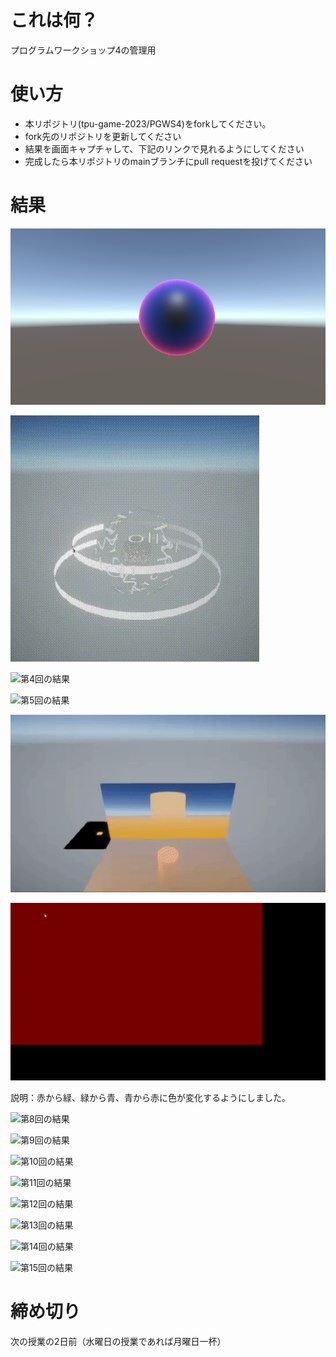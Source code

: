 # これは何？
プログラムワークショップ4の管理用

# 使い方

- 本リポジトリ(tpu-game-2023/PGWS4)をforkしてください。
- fork先のリポジトリを更新してください
- 結果を画面キャプチャして、下記のリンクで見れるようにしてください
- 完成したら本リポジトリのmainブランチにpull requestを投げてください

# 結果

![第2回の結果](2th.png)

![第3回の結果](3th.gif)

![第4回の結果](4th.gif)

![第5回の結果](5th.gif)

![第6回の結果](6th.gif)  

![第7回の結果](7th.gif)

説明：赤から緑、緑から青、青から赤に色が変化するようにしました。

![第8回の結果](8th.gif)

![第9回の結果](???.png)

![第10回の結果](???.png)

![第11回の結果](???.png)

![第12回の結果](???.png)

![第13回の結果](???.png)

![第14回の結果](???.png)

![第15回の結果](15th.gif)

# 締め切り
次の授業の2日前（水曜日の授業であれば月曜日一杯）
